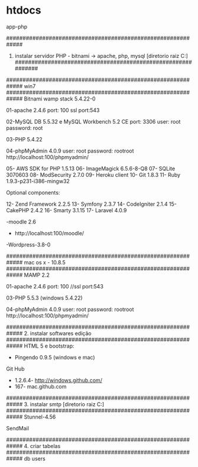 htdocs
======

app-php

#############################################################
1. instalar servidor PHP - bitnami -> apache, php, mysql [diretorio raiz C:]
#############################################################

#############################################################
			win7 
#############################################################
Bitnami wamp stack 5.4.22-0
   
   01-apache 2.4.6
   port: 100
   ssl port:543

   02-MySQL DB 5.5.32 e MySQL Workbench 5.2 CE
   port: 3306
   user: root
   password: root


   03-PHP 5.4.22

   04-phpMyAdmin 4.0.9
   user: root
   password: rootroot
   http://localhost:100/phpmyadmin/

   05- AWS SDK for PHP 1.5.13
   06- ImageMagick 6.5.6-8-Q8
   07- SQLite 3070603
   08- ModSecurity 2.7.0
   09- Heroku client
   10- Git 1.8.3
   11- Ruby 1.9.3-p231-i386-mingw32

Optional components:

   12- Zend Framework 2.2.5
   13- Symfony 2.3.7
   14- CodeIgniter 2.1.4
   15- CakePHP 2.4.2
   16- Smarty 3.1.15
   17- Laravel 4.0.9

-moodle 2.6
 - http://localhost:100/moodle/
 
-Wordpress-3.8-0


#############################################################
			mac os x - 10.8.5 
#############################################################
MAMP 2.2
   
   01-apache 2.4.6
   port: 100
   //ssl port:543

   03-PHP 5.5.3 (windows 5.4.22)

   04-phpMyAdmin 4.0.9
   user: root
   password: rootroot
   http://localhost:100/phpmyadmin/


#############################################################
2. instalar softwares edição
#############################################################
HTML 5 e bootstrap: 
- Pingendo 0.9.5 (windows e mac)

Git Hub
- 1.2.6.4- http://windows.github.com/
- 167- mac.github.com


#############################################################
3. instalar smtp [diretorio raiz C:]
#############################################################
Stunnel-4.56

SendMail


#############################################################
4. criar tabelas
#############################################################
db users
